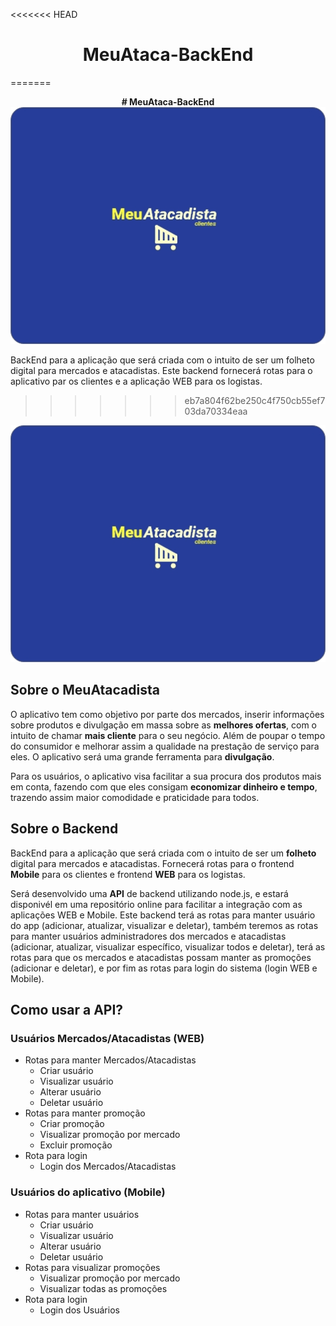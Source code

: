 <<<<<<< HEAD
<center> <h1>MeuAtaca-BackEnd</h1> </center> 
=======
<p align="center">
<strong># MeuAtaca-BackEnd </strong>
  
  <img src="https://github.com/vitorruann/MeuAtaca-BackEnd/blob/master/images/LogoFundoAzuk.jpg"/>
</p>


BackEnd para a aplicação que será criada com o intuito de ser um folheto digital para mercados e atacadistas. Este backend fornecerá rotas para o aplicativo par os clientes e a aplicação WEB para os logistas.
>>>>>>> eb7a804f62be250c4f750cb55ef703da70334eaa

<p align="center">
  
  <img src="https://github.com/vitorruann/MeuAtaca-BackEnd/blob/master/images/LogoFundoAzuk.jpg"/>
</p>

## Sobre o MeuAtacadista
O aplicativo tem como objetivo por parte dos mercados, inserir informações sobre produtos e divulgação em massa sobre as **melhores ofertas**, com o intuito de chamar **mais cliente** para o seu negócio. Além de poupar o tempo do consumidor e melhorar assim a qualidade na prestação de serviço para eles. O aplicativo será uma grande ferramenta para **divulgação**.

Para os usuários, o aplicativo visa facilitar a sua procura dos produtos mais em conta, fazendo com que eles consigam **economizar dinheiro e tempo**, trazendo assim maior comodidade e praticidade para todos.

## Sobre o Backend
BackEnd para a aplicação que será criada com o intuito de ser um **folheto** digital para mercados e atacadistas. Fornecerá rotas para o frontend **Mobile** para os clientes e frontend **WEB** para os logistas.

Será desenvolvido uma **API** de backend utilizando node.js, e estará disponivél em uma repositório online para facilitar a integração com as aplicações WEB e Mobile. Este backend terá as rotas para manter usuário do app (adicionar, atualizar, visualizar e deletar), também teremos as rotas para manter usuários administradores dos mercados e atacadistas (adicionar, atualizar, visualizar específico, visualizar todos e deletar), terá as rotas para que os mercados e atacadistas possam manter as promoções (adicionar e deletar), e por fim as rotas para login do sistema (login WEB e Mobile).

## Como usar a API?
### Usuários Mercados/Atacadistas (WEB)
* Rotas para manter Mercados/Atacadistas
  * Criar usuário
  * Visualizar usuário
  * Alterar usuário
  * Deletar usuário 
* Rotas para manter promoção
  * Criar promoção
  * Visualizar promoção por mercado
  * Excluir promoção
* Rota para login
  * Login dos Mercados/Atacadistas

### Usuários do aplicativo (Mobile)
* Rotas para manter usuários
  * Criar usuário
  * Visualizar usuário
  * Alterar usuário
  * Deletar usuário
* Rotas para visualizar promoções
  * Visualizar promoção por mercado
  * Visualizar todas as promoções
* Rota para login
  * Login dos Usuários